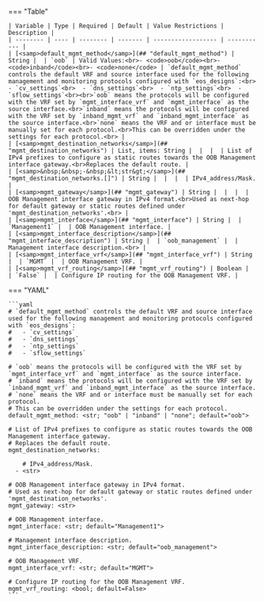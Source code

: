 <!--
  ~ Copyright (c) 2024 Arista Networks, Inc.
  ~ Use of this source code is governed by the Apache License 2.0
  ~ that can be found in the LICENSE file.
  -->
=== "Table"

    | Variable | Type | Required | Default | Value Restrictions | Description |
    | -------- | ---- | -------- | ------- | ------------------ | ----------- |
    | [<samp>default_mgmt_method</samp>](## "default_mgmt_method") | String |  | `oob` | Valid Values:<br>- <code>oob</code><br>- <code>inband</code><br>- <code>none</code> | `default_mgmt_method` controls the default VRF and source interface used for the following management and monitoring protocols configured with `eos_designs`:<br>  - `cv_settings`<br>  - `dns_settings`<br>  - `ntp_settings`<br>  - `sflow_settings`<br><br>`oob` means the protocols will be configured with the VRF set by `mgmt_interface_vrf` and `mgmt_interface` as the source interface.<br>`inband` means the protocols will be configured with the VRF set by `inband_mgmt_vrf` and `inband_mgmt_interface` as the source interface.<br>`none` means the VRF and or interface must be manually set for each protocol.<br>This can be overridden under the settings for each protocol.<br> |
    | [<samp>mgmt_destination_networks</samp>](## "mgmt_destination_networks") | List, items: String |  |  |  | List of IPv4 prefixes to configure as static routes towards the OOB Management interface gateway.<br>Replaces the default route. |
    | [<samp>&nbsp;&nbsp;-&nbsp;&lt;str&gt;</samp>](## "mgmt_destination_networks.[]") | String |  |  |  | IPv4_address/Mask. |
    | [<samp>mgmt_gateway</samp>](## "mgmt_gateway") | String |  |  |  | OOB Management interface gateway in IPv4 format.<br>Used as next-hop for default gateway or static routes defined under 'mgmt_destination_networks'.<br> |
    | [<samp>mgmt_interface</samp>](## "mgmt_interface") | String |  | `Management1` |  | OOB Management interface. |
    | [<samp>mgmt_interface_description</samp>](## "mgmt_interface_description") | String |  | `oob_management` |  | Management interface description.<br> |
    | [<samp>mgmt_interface_vrf</samp>](## "mgmt_interface_vrf") | String |  | `MGMT` |  | OOB Management VRF. |
    | [<samp>mgmt_vrf_routing</samp>](## "mgmt_vrf_routing") | Boolean |  | `False` |  | Configure IP routing for the OOB Management VRF. |

=== "YAML"

    ```yaml
    # `default_mgmt_method` controls the default VRF and source interface used for the following management and monitoring protocols configured with `eos_designs`:
    #   - `cv_settings`
    #   - `dns_settings`
    #   - `ntp_settings`
    #   - `sflow_settings`

    # `oob` means the protocols will be configured with the VRF set by `mgmt_interface_vrf` and `mgmt_interface` as the source interface.
    # `inband` means the protocols will be configured with the VRF set by `inband_mgmt_vrf` and `inband_mgmt_interface` as the source interface.
    # `none` means the VRF and or interface must be manually set for each protocol.
    # This can be overridden under the settings for each protocol.
    default_mgmt_method: <str; "oob" | "inband" | "none"; default="oob">

    # List of IPv4 prefixes to configure as static routes towards the OOB Management interface gateway.
    # Replaces the default route.
    mgmt_destination_networks:

        # IPv4_address/Mask.
      - <str>

    # OOB Management interface gateway in IPv4 format.
    # Used as next-hop for default gateway or static routes defined under 'mgmt_destination_networks'.
    mgmt_gateway: <str>

    # OOB Management interface.
    mgmt_interface: <str; default="Management1">

    # Management interface description.
    mgmt_interface_description: <str; default="oob_management">

    # OOB Management VRF.
    mgmt_interface_vrf: <str; default="MGMT">

    # Configure IP routing for the OOB Management VRF.
    mgmt_vrf_routing: <bool; default=False>
    ```
